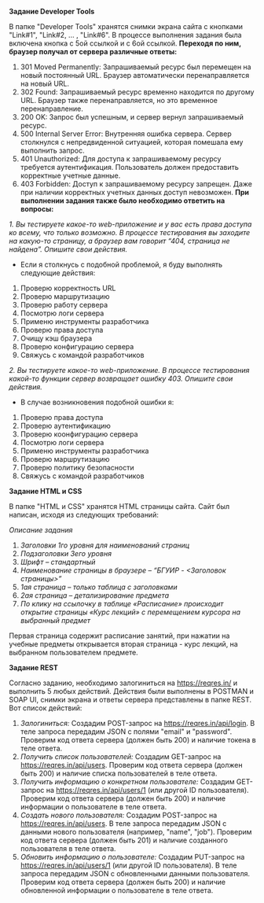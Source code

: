**Задание Developer Tools**

В папке "Developer Tools" хранятся снимки экрана сайта с кнопками "Link#1", "Link#2, ... , "Link#6". В процессе выполнения задания была включена кнопка с 5ой ссылкой и с 6ой ссылкой.
**Переходя по ним, браузер получал от сервера различные ответы:**
1) 301 Moved Permanently: Запрашиваемый ресурс был перемещен на новый постоянный URL. Браузер автоматически перенаправляется на новый URL.
2) 302 Found: Запрашиваемый ресурс временно находится по другому URL. Браузер также перенаправляется, но это временное перенаправление.
3) 200 OK: Запрос был успешным, и сервер вернул запрашиваемый ресурс.
4) 500 Internal Server Error: Внутренняя ошибка сервера. Сервер столкнулся с непредвиденной ситуацией, которая помешала ему выполнить запрос.
5) 401 Unauthorized: Для доступа к запрашиваемому ресурсу требуется аутентификация. Пользователь должен предоставить корректные учетные данные.
6) 403 Forbidden: Доступ к запрашиваемому ресурсу запрещен. Даже при наличии корректных учетных данных доступ невозможен.
**При выполнении задания также было необходимо ответить на вопросы:**

_1. Вы тестируете какое-то web-приложение и у вас есть права доступа ко всему, что только возможно. В процессе тестирования вы заходите на какую-то страницу, а браузер вам говорит “404, страница не найдена”. Опишите свои действия._
-  Если я столкнусь с подобной проблемой, я буду выполнять следующие действия:
1) Проверю корректность URL
2) Проверю маршрутизацию
3) Проверю работу сервера
4) Посмотрю логи сервера
5) Применю инструменты разработчика
6) Проверю права доступа
7) Очищу кэш браузера
8) Проверю конфигурацию сервера
9) Свяжусь с командой разработчиков

_2. Вы тестируете какое-то web-приложение. В процессе тестирования какой-то функции сервер возвращает ошибку 403. Опишите свои действия._
- В случае возникновения подобной ошибки я:
1) Проверю права доступа
2) Проверю аутентификацию
3) Проверю коонфигурацию сервера
4) Посмотрю логи сервера
5) Применю инструменты разработчика
6) Проверю маршрутизацию
7) Проверю политику безопасности
8) Свяжусь с командой разработчиков

**Задание HTML и CSS**

В папке "HTML и CSS" хранятся HTML страницы сайта. Сайт был написан, исходя из следующих требований:

_Описание задания_
1)	_Заголовки 1го уровня для наименований страниц_
2)	_Подзаголовки 3его уровня_
3)	_Шрифт – стандартный_
4)	_Наименование страницы в браузере – “БГУИР - <Заголовок страницы>”_
5)	_1ая страница – только таблица с заголовками_
6)	_2ая страница – детализирование предмета_
7)	_По клику на ссылочку в таблице «Расписание» происходит открытие страницы «Курс лекций» с перемещением курсора на выбранный предмет_

Первая страница содержит расписание занятий, при нажатии на учебные предметы открывается вторая страница - курс лекций, на выбранном пользователем предмете.

**Задание REST**

Согласно заданию, необходимо залогиниться на https://reqres.in/ и выполнить 5 любых действий.
Действия были выполнены в POSTMAN и SOAP UI, снимки экрана и ответы сервера представлены в папке REST.
Вот список действий:
1) _Залогиниться:_
  Создадим POST-запрос на https://reqres.in/api/login.
  В теле запроса передадим JSON с полями "email" и "password".
  Проверим код ответа сервера (должен быть 200) и наличие токена в теле ответа.
2) _Получить список пользователей:_
  Создадим GET-запрос на https://reqres.in/api/users.
  Проверим код ответа сервера (должен быть 200) и наличие списка пользователей в теле ответа.
3) _Получить информацию о конкретном пользователе:_
  Создадим GET-запрос на https://reqres.in/api/users/1 (или другой ID пользователя).
  Проверим код ответа сервера (должен быть 200) и наличие информации о пользователе в теле ответа.
4) _Создать нового пользователя:_
  Создадим POST-запрос на https://reqres.in/api/users.
  В теле запроса передадим JSON с данными нового пользователя (например, "name", "job").
  Проверим код ответа сервера (должен быть 201) и наличие созданного пользователя в теле ответа.
5) _Обновить информацию о пользователе:_
  Создадим PUT-запрос на https://reqres.in/api/users/1 (или другой ID пользователя).
  В теле запроса передадим JSON с обновленными данными пользователя.
  Проверим код ответа сервера (должен быть 200) и наличие обновленной информации о пользователе в теле ответа.

